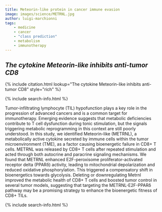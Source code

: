 ```yaml
---
title: Meteorin-like protein in cancer immune evasion
image: images/science/METRNL.jpg
author: luigi-marchionni
tags:
    - medicine
    - cancer
    - "class prediction"
    - metabolism
    - immunotherapy
---
```


## *The cytokine Meteorin-like inhibits anti-tumor CD8*

{% include citation.html lookup="The cytokine Meteorin-like inhibits anti-tumor CD8" style="rich" %}

{% include search-info.html %}

Tumor-infiltrating lymphocyte (TIL) hypofunction plays a key role in the progression of advanced cancers and is a common target for immunotherapy. Emerging evidence suggests that metabolic deficiencies contribute to T cell dysfunction during tonic stimulation, but the signals triggering metabolic reprogramming in this context are still poorly understood. In this study, we identified Meteorin-like (METRNL), a metabolically active cytokine secreted by immune cells within the tumor microenvironment (TME), as a factor causing bioenergetic failure in CD8+ T cells. METRNL was released by CD8+ T cells after repeated stimulation and acted through both autocrine and paracrine signaling mechanisms. We found that METRNL enhanced E2F-peroxisome proliferator-activated receptor delta (PPARδ) activity, leading to mitochondrial depolarization and reduced oxidative phosphorylation. This triggered a compensatory shift in bioenergetics towards glycolysis. Deleting or downregulating Metrnl improved the metabolic health of CD8+ T cells and boosted tumor control in several tumor models, suggesting that targeting the METRNL-E2F-PPARδ pathway may be a promising strategy to enhance the bioenergetic fitness of CD8+ TILs.


{% include search-info.html %}

